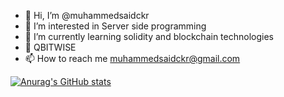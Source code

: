 - 👋 Hi, I’m @muhammedsaidckr
- 👀 I’m interested in Server side programming 
- 🌱 I’m currently learning solidity and blockchain technologies
- 💞️ QBITWISE
- 📫 How to reach me muhammedsaidckr@gmail.com

[![Anurag's GitHub stats](https://github-readme-stats.vercel.app/api?username=muhammedsaidckr)](https://github.com/anuraghazra/github-readme-stats)

<!---
muhammedsaidckr/muhammedsaidckr is a ✨ special ✨ repository because its `README.md` (this file) appears on your GitHub profile.
You can click the Preview link to take a look at your changes.
--->
